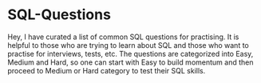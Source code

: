 # SQL-Questions


Hey, I have curated a list of common SQL questions for practising. It is helpful to those who are trying to learn about SQL and those who want to practise for interviews, tests, etc.
The questions are categorized into Easy, Medium and Hard, so one can start with Easy to build momentum and then proceed to Medium or Hard category to test their SQL skills.
